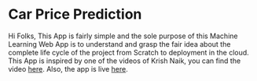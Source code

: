 # Car Price Prediction

Hi Folks, This App is fairly simple and the sole purpose of this Machine Learning Web App
is to understand and grasp the fair idea about the complete life cycle of the project 
            from Scratch to deployment in the cloud. 
            This App is inspired by one of the videos of Krish Naik, you can find the video
            <a href="https://www.youtube.com/watch?v=p_tpQSY1aTs&t=3654s" target="_blank">here</a>. 
            Also, the app is live 
            <a href="https://github.com/deenukhan/streamlit_car_dekho" target="_blank">here</a>.
